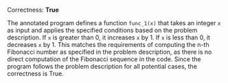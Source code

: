 Correctness: **True**

The annotated program defines a function `func_1(x)` that takes an integer `x` as input and applies the specified conditions based on the problem description. If `x` is greater than 0, it increases `x` by 1. If `x` is less than 0, it decreases `x` by 1. This matches the requirements of computing the n-th Fibonacci number as specified in the problem description, as there is no direct computation of the Fibonacci sequence in the code. Since the program follows the problem description for all potential cases, the correctness is True.
